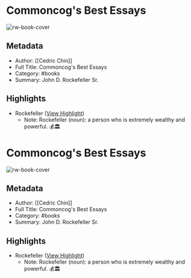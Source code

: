 # Commoncog's Best Essays

![rw-book-cover](https://readwise-assets.s3.amazonaws.com/media/reader/parsed_document_assets/7294790/coverImage-cover.jpg)

## Metadata
- Author: [[Cedric Chin]]
- Full Title: Commoncog's Best Essays
- Category: #books
- Summary: John D. Rockefeller Sr.

## Highlights
- Rockefeller ([View Highlight](https://read.readwise.io/read/01ghqdnp2mp2a0bp9rd2yvqqp3))
    - Note: Rockefeller (noun): a person who is extremely wealthy and powerful. 💰🏛
# Commoncog's Best Essays

![rw-book-cover](https://readwise-assets.s3.amazonaws.com/media/reader/parsed_document_assets/7294790/coverImage-cover.jpg)

## Metadata
- Author: [[Cedric Chin]]
- Full Title: Commoncog's Best Essays
- Category: #books
- Summary: John D. Rockefeller Sr.

## Highlights
- Rockefeller ([View Highlight](https://read.readwise.io/read/01ghqdnp2mp2a0bp9rd2yvqqp3))
    - Note: Rockefeller (noun): a person who is extremely wealthy and powerful. 💰🏛
